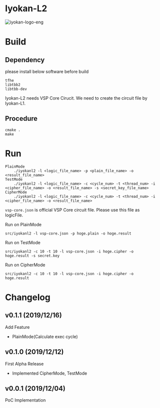 # Iyokan-L2
![iyokan-logo-eng](https://user-images.githubusercontent.com/33079554/70916713-7bd8a900-205f-11ea-8513-eb983338b283.jpg)

# Build
## Dependency
please install below software before build
```
tfhe
libtbb2
libtbb-dev
```

Iyokan-L2 needs VSP Core Cirucit. We need to create the circuit file by Iyokan-L1.
## Procedure
```
cmake .
make
```

# Run
```
PlainMode
    ./iyokanl2 -l <logic_file_name> -p <plain_file_name> -o <result_file_name>
TestMode
    ./iyokanl2 -l <logic_file_name> -c <cycle_num> -t <thread_num> -i <cipher_file_name> -o <result_file_name> -s <secret_key_file_name>
CipherMode
    ./iyokanl2 -l <logic_file_name> -c <cycle_num> -t <thread_num> -i <cipher_file_name> -o <result_file_name>
```

`vsp-core.json` is official VSP Core circuit file. Please use this file as logicFile.

Run on PlainMode
```
src/iyokanl2 -l vsp-core.json -p hoge.plain -o hoge.result
```

Run on TestMode
```
src/iyokanl2 -c 10 -t 10 -l vsp-core.json -i hoge.cipher -o hoge.result -s secret.key
```

Run on CipherMode
```
src/iyokanl2 -c 10 -t 10 -l vsp-core.json -i hoge.cipher -o hoge.result
```

# Changelog

## v0.1.1 (2019/12/16)
Add Feature
- PlainMode(Calculate exec cycle)

## v0.1.0 (2019/12/12)
First Alpha Release
- Implemented CipherMode, TestMode

## v0.0.1 (2019/12/04)
PoC Implementation
